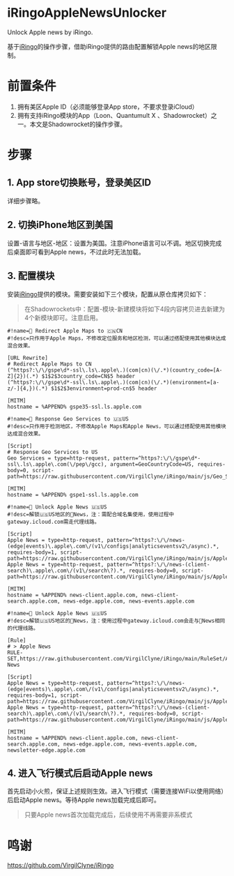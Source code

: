# iRingoAppleNewsUnlocker
Unlock Apple news by iRingo.

基于[iRingo](https://github.com/VirgilClyne/iRingo)的操作步骤，借助iRingo提供的路由配置解锁Apple news的地区限制。

# 前置条件
1. 拥有美区Apple ID（必须能够登录App store，不要求登录iCloud）
2. 拥有支持iRingo模块的App（Loon、Quantumult X
、Shadowrocket）之一。本文是Shadowrocket的操作步骤。

# 步骤

## 1. App store切换账号，登录美区ID
详细步骤略。

## 2. 切换iPhone地区到美国
设置-语言与地区-地区：设置为美国。注意iPhone语言可以不调。地区切换完成后桌面即可看到Apple news，不过此时无法加载。

## 3. 配置模块
安装[iRingo](https://github.com/VirgilClyne/iRingo)提供的模块。需要安装如下三个模块，配置从原仓库拷贝如下：

> 在Shadowrockets中：配置-模块-新建模块将如下4段内容拷贝进去新建为4个新模块即可。注意启用。

```
#!name= Redirect Apple Maps to 🇨🇳CN
#!desc=只作用于Apple Maps，不修改定位服务和地区检测，可以通过搭配使用其他模块达成混合效果。

[URL Rewrite]
# Redirect Apple Maps to CN
(^https?:\/\/gspe\d*-ssl\.ls\.apple\.)(com|cn)(\/.*)(country_code=[A-Z]{2})(.*) $1$2$3country_code=CN$5 header
(^https?:\/\/gspe\d*-ssl\.ls\.apple\.)(com|cn)(\/.*)(environment=[a-z/-]{4,})(.*) $1$2$3environment=prod-cn$5 header

[MITM]
hostname = %APPEND% gspe35-ssl.ls.apple.com
```

```
#!name= Response Geo Services to 🇺🇸US
#!desc=只作用于检测地区，不修改Apple Maps和Apple News，可以通过搭配使用其他模块达成混合效果。

[Script]
# Response Geo Services to US
Geo Services = type=http-request, pattern=^https?:\/\/gspe\d*-ssl\.ls\.apple\.com(\/pep\/gcc), argument=GeoCountryCode=US, requires-body=0, script-path=https://raw.githubusercontent.com/VirgilClyne/iRingo/main/js/Geo_Services.js

[MITM]
hostname = %APPEND% gspe1-ssl.ls.apple.com
```

```
#!name= Unlock Apple News 🇺🇸US
#!desc=解锁🇺🇸US地区的News，注：需配合域名集使用，使用过程中gateway.icloud.com需走代理线路。

[Script]
Apple News = type=http-request, pattern=^https?:\/\/news-(edge|events)\.apple\.com\/(v1\/configs|analyticseventsv2\/async).*, requires-body=1, script-path=https://raw.githubusercontent.com/VirgilClyne/iRingo/main/js/Apple_News.js
Apple News = type=http-request, pattern=^https?:\/\/news-(client-search)\.apple\.com\/(v1\/search\?).*, requires-body=0, script-path=https://raw.githubusercontent.com/VirgilClyne/iRingo/main/js/Apple_News.js

[MITM]
hostname = %APPEND% news-client.apple.com, news-client-search.apple.com, news-edge.apple.com, news-events.apple.com
```

```
#!name= Unlock Apple News 🇺🇸US
#!desc=解锁🇺🇸US地区的News，注：使用过程中gateway.icloud.com会走与News相同的代理线路。

[Rule]
# > Apple News
RULE-SET,https://raw.githubusercontent.com/VirgilClyne/iRingo/main/RuleSet/Apple_News.list,Apple News

[Script]
Apple News = type=http-request, pattern=^https?:\/\/news-(edge|events)\.apple\.com\/(v1\/configs|analyticseventsv2\/async).*, requires-body=1, script-path=https://raw.githubusercontent.com/VirgilClyne/iRingo/main/js/Apple_News.js
Apple News = type=http-request, pattern=^https?:\/\/news-(client-search)\.apple\.com\/(v1\/search\?).*, requires-body=0, script-path=https://raw.githubusercontent.com/VirgilClyne/iRingo/main/js/Apple_News.js

[MITM]
hostname = %APPEND% news-client.apple.com, news-client-search.apple.com, news-edge.apple.com, news-events.apple.com, newsletter-edge.apple.com
```

## 4. 进入飞行模式后启动Apple news
首先启动小火煎，保证上述规则生效。进入飞行模式（需要连接WiFi以使用网络）后启动Apple news。等待Apple news加载完成后即可。

> 只要Apple news首次加载完成后，后续使用不再需要非系模式

# 鸣谢
https://github.com/VirgilClyne/iRingo
